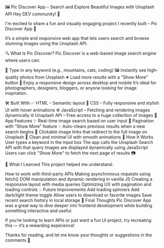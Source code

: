🖼️ Pic Discover App – Search and Explore Beautiful Images with Unsplash API
Hey DEV community! 👋

I'm excited to share a fun and visually engaging project I recently built – Pic Discover App 🎉

It’s a simple and responsive web app that lets users search and browse stunning images using the Unsplash API.

🔍 What Is Pic Discover?
Pic Discover is a web-based image search engine where users can:

🔎 Type in any keyword (e.g., mountains, cats, coding)
🖼️ Instantly see high-quality photos from Unsplash
➕ Load more results with a "Show More" button
📱 Enjoy a responsive design across desktop and mobile
It’s ideal for photographers, designers, bloggers, or anyone looking for image inspiration.

🛠️ Built With
✅ HTML – Semantic layout
🎨 CSS – Fully responsive and stylish UI with hover animations
⚙️ JavaScript – Fetching and rendering images dynamically
🌐 Unsplash API – Free access to a huge collection of images
📸 App Features
✨ Real-time image search based on user input
🧭 Pagination with “Show More” feature
💡 Auto-clears previous results when a new search begins
🎯 Clickable image links that redirect to the full image on Unsplash
🧼 Clean and minimal UI with smooth animations
🚀 How It Works
User types a keyword in the input box
The app calls the Unsplash Search API with that query
Images are displayed dynamically using JavaScript
Users can click "Show More" to fetch the next page of results
📷

🧠 What I Learned
This project helped me understand:

How to work with third-party APIs
Making asynchronous requests using fetch()
DOM manipulation and dynamic rendering in vanilla JS
Creating a responsive layout with media queries
Optimizing UX with pagination and loading controls
💡 Future Improvements
Add loading spinners
Add dark/light theme toggle
Allow users to download or favorite images
Save recent search history in local storage
🙌 Final Thoughts
Pic Discover App was a great way to dive deeper into frontend development while building something interactive and useful.

If you’re looking to learn APIs or just want a fun UI project, try recreating this — it’s a rewarding experience!

Thanks for reading, and let me know your thoughts or suggestions in the comments 💬

